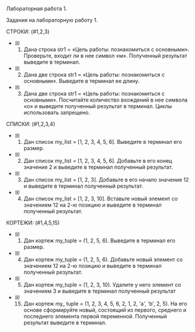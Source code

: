 Лабораторная работа 1.

Задания на лабораторную работу 1.

СТРОКИ:
(#1,2,3)

- [x] 1. Дана строка str1 = «Цель работы: познакомиться с основными».
Проверьте, входит ли в нее символ «м». Полученный результат выведите
в терминал.
- [x] 2. Дана две строка str1 = «Цель работы: познакомиться с основными».
Выведите в терминал ее длину.
- [x] 3. Дана две строка str1 = «Цель работы: познакомиться с основными».
Посчитайте количество вхождений в нее символа «о» и выведите
полученный результат в терминал. Циклы использовать запрещено.

СПИСКИ:
(#1,2,3,4)

- [x] 1. Дан список my_list = [1, 2, 3, 4, 5, 6]. Выведите в терминал его размер.
- [x] 2. Дан список my_list = [1, 2, 3, 4, 5, 6]. Добавьте в его конец значение 2 и
выведите в терминал полученный результат.
- [x] 3. Дан список my_list = [1, 2, 3]. Добавьте в его начало значение 12 и
выведите в терминал полученный результат.
- [x] 4. Дан список my_list = [1, 2, 3, 10]. Вставьте новый элемент со значением
12 на 2-ю позицию и выведите в терминал полученный результат.

КОРТЕЖИ:
(#1,4,5,15)

- [x] 1. Дан кортеж my_tuple = (1, 2, 5, 6). Выведите в терминал его размер.
- [x] 4. Дан кортеж my_tuple = (1, 2, 5, 6). Добавьте новый элемент со значением
12 на 2-ю позицию и выведите в терминал полученный результат.
- [x] 5. Дан кортеж my_tuple = (1, 2, 3, 10). Удалите у него элемент со значением
3 и выведите в терминал полученный результат
- [x] 15. Дан кортеж my_ tuple = (1, 2, 3, 4, 5, 6, 2, 1, 2, 'a', 'b', 2, 5). На его основе
сформируйте новый, состоящий из первого, среднего и последнего
элемента первой переменной. Полученный результат выведите в
терминал.

